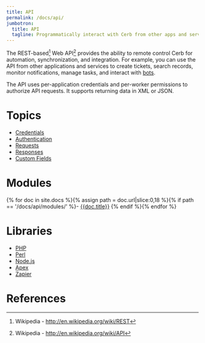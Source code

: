 ```yaml
---
title: API
permalink: /docs/api/
jumbotron:
  title: API
  tagline: Programmatically interact with Cerb from other apps and services
---
```


The REST-based[^rest] Web API[^api] provides the ability to remote control Cerb for automation, synchronization, and integration. For example, you can use the API from other applications and services to create tickets, search records, monitor notifications, manage tasks, and interact with [bots](/docs/bots/).

The API uses per-application credentials and per-worker permissions to authorize API requests. It supports returning data in XML or JSON.

# Topics

- [Credentials](/docs/api/topics/credentials/)
- [Authentication](/docs/api/topics/authentication/)
- [Requests](/docs/api/topics/requests/)
- [Responses](/docs/api/topics/responses/)
- [Custom Fields](/docs/api/topics/custom-fields/)

# Modules

{% for doc in site.docs %}{% assign path = doc.url|slice:0,18 %}{% if path == '/docs/api/modules/' %}- [{{doc.title}}]({{doc.url}})
{% endif %}{% endfor %}

# Libraries

- [PHP](/docs/api/libraries/php/)
- [Perl](/docs/api/libraries/perl/)
- [Node.js](/docs/api/libraries/nodejs/)
- [Apex](/docs/api/libraries/apex/)
- [Zapier](/docs/api/libraries/zapier/)

# References

[^api]: Wikipedia - <http://en.wikipedia.org/wiki/API>
[^rest]: Wikipedia - <http://en.wikipedia.org/wiki/REST>